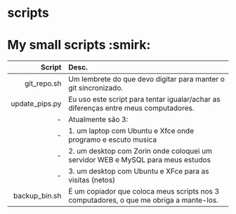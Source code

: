 # scripts
<h1>My small scripts :smirk:</h1>

Script | Desc.
--------------:|:--------------
git_repo.sh| Um lembrete do que devo digitar para manter o git sincronizado.
update_pips.py| Eu uso este script para tentar igualar/achar as diferenças entre meus computadores.
 - | Atualmente são 3:
 - | 1. um laptop com Ubuntu e Xfce onde programo e escuto musica
 - | 2. um desktop com Zorin onde coloquei um servidor WEB e MySQL para meus estudos
 - | 3. um desktop com Ubuntu e XFce para as visitas (netos)
backup_bin.sh|É um copiador que coloca meus scripts nos 3 computadores, o que me obriga a mante-los.
